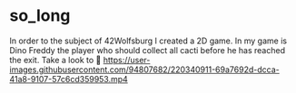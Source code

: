 # so_long
In order to the subject of 42Wolfsburg I created a 2D game.
In my game is Dino Freddy the player who should collect all cacti before he has reached the exit.
Take a look to 🦖
https://user-images.githubusercontent.com/94807682/220340911-69a7692d-dcca-41a8-9107-57c6cd359953.mp4
